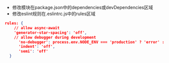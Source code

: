 * 修改模块在package.json中的dependencies或devDependencies区域
* 修改eslint规则在.eslintrc.js中的rules区域

```json
rules: {
    // allow async-await
    'generator-star-spacing': 'off',
    // allow debugger during development
      'no-debugger': process.env.NODE_ENV === 'production' ? 'error' : 'off',
      'indent': 'off',
      'semi': 'off'
  }
```

